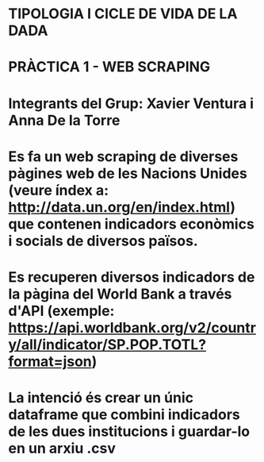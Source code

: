 # TIPOLOGIA I CICLE DE VIDA DE LA DADA

# PRÀCTICA 1 - WEB SCRAPING

# Integrants del Grup: Xavier Ventura i Anna De la Torre

# Es fa un web scraping de diverses pàgines web de les Nacions Unides (veure índex a: http://data.un.org/en/index.html) que contenen indicadors econòmics i socials de diversos països.
# Es recuperen diversos indicadors de la pàgina del World Bank a través d'API (exemple: https://api.worldbank.org/v2/country/all/indicator/SP.POP.TOTL?format=json)
# La intenció és crear un únic dataframe que combini indicadors de les dues institucions i guardar-lo en un arxiu .csv
